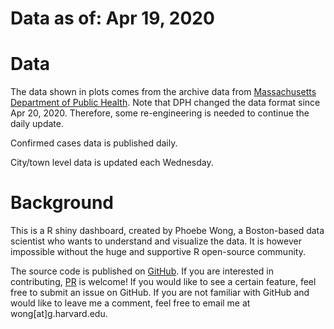 # Data as of: Apr 19, 2020

# Data
The data shown in plots comes from the archive data from [Massachusetts Department of Public Health](https://www.mass.gov/info-details/covid-19-cases-quarantine-and-monitoring). Note that DPH changed the data format since Apr 20, 2020. Therefore, some re-engineering is needed to continue the daily update.

Confirmed cases data is published daily. 

City/town level data is updated each Wednesday.

# Background
This is a R shiny dashboard, created by Phoebe Wong, a Boston-based data scientist who wants to understand and visualize the data. It is however impossible without the huge and supportive R open-source community.

The source code is published on [GitHub](https://github.com/phoebewong/Mass_COVID19). If you are interested in contributing, [PR](https://github.com/phoebewong/Mass_COVID19/pulls) is welcome! If you would like to see a certain feature, feel free to submit an issue on GitHub. If you are not familiar with GitHub and would like to leave me a comment, feel free to email me at wong[at]g.harvard.edu.